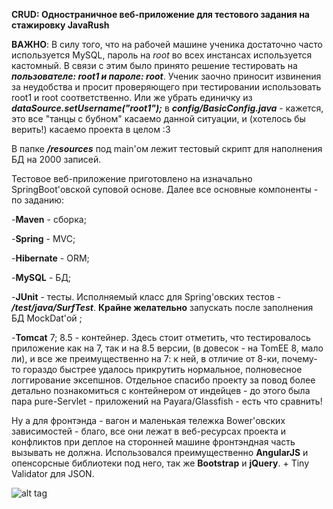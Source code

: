 **CRUD: Одностраничное веб-приложение для тестового задания на стажировку JavaRush**

**ВАЖНО**: 
В силу того, что на рабочей машине ученика достаточно часто используется MySQL, пароль на _root_
во всех инстансах используется кастомный. В связи с этим было принято решение тестировать на 
**_пользователе: root1  и  пароле: root_**. Ученик заочно приносит извинения за неудобства 
и просит проверяющего при тестировании использовать root1 и root соответственно. Или же 
убрать единичку из **_dataSource.setUsername("root1");_** в **_config/BasicConfig.java_** - кажется, 
это все "танцы с бубном" касаемо данной ситуации, и (хотелось бы верить!) касаемо проекта в целом :3 

В папке _**/resources**_ под main'ом лежит тестовый скрипт для наполнения БД на 2000 записей.

Тестовое веб-приложение приготовлено на изначально SpringBoot'овской суповой основе.
Далее все основные компоненты - по заданию:

-**Maven** - сборка;

-**Spring** - MVC;

-**Hibernate** - ORM;

-**MySQL** - БД;

-**JUnit** - тесты. Исполняемый класс для Spring'овских тестов - **_/test/java/SurfTest_**.
**Крайне желательно** запускать после заполнения БД MockDat'ой ;

-**Tomcat** 7; 8.5 - контейнер. Здесь стоит отметить, что тестировалось приложение как на 7, 
так и на 8.5 версии, (в довесок - на TomEE 8, мало ли),
и все же преимущественно на 7: к ней, в отличие от 8-ки, почему-то гораздо быстрее удалось прикрутить
нормальное, полновесное логгирование эксепшнов. Отдельное спасибо проекту за повод более 
детально познакомиться с контейнером от индейцев - до этого была пара
pure-Servlet - приложений на Payara/Glassfish - есть что сравнить!

Ну а для фронтэнда - вагон и маленькая тележка Bower'овских зависимостей - благо, 
все они лежат в веб-ресурсах проекта и конфликтов при деплое на сторонней машине 
фронтэндная часть вызывать не должна. Использовался преимущественно **AngularJS** и опенсорсные
библиотеки под него, так же **Bootstrap** и **jQuery**. + Tiny Validator для JSON.


![alt tag](https://raw.githubusercontent.com/Strugacky/CRUD/master/screen.png)



